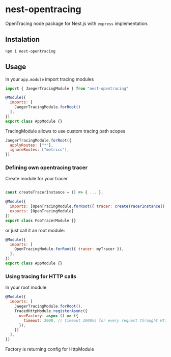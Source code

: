# nest-opentracing
OpenTracing node package for Nest.js with `express` implementation.

## Instalation

```
npm i nest-opentracing
```

## Usage

In your `app.module` import tracing modules

```javascript
import { JaegerTracingModule } from "nest-opentracing"

@Module({
  imports: [
    JaegerTracingModule.forRoot()
  ],
})
export class AppModule {}
```

TracingModule allows to use custom tracing path scopes

```javascript 
JaegerTracingModule.forRoot({
  applyRoutes: ["*"],
  ignoreRoutes: ["metrics"],
})
```

### Defining own opentracing tracer

Create module for your tracer


```javascript

const createTracerInstance = () => { ... };

@Module({
  imports: [OpenTracingModule.forRoot({ tracer: createTracerInstance() })],
  exports: [OpenTracingModule]
})
export class FooTracerModule {}
```

or just call it an root module:

```javascript
@Module({
  imports: [
    OpenTracingModule.forRoot({ tracer: myTracer }),
  ],
})
export class AppModule {}
```

### Using tracing for HTTP calls

In your root module

```javascript
@Module({
  imports: [
    JaegerTracingModule.forRoot(),
    TracedHttpModule.registerAsync({
      useFactory: async () => ({
        timeout: 2000, // timeout 2000ms for every request throught HttpService
      }),
    })
  ],
})
```

Factory is returning config for HttpModule
